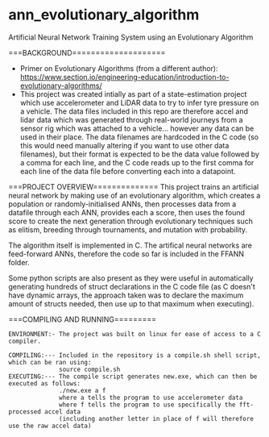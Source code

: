 # ann_evolutionary_algorithm
Artificial Neural Network Training System using an Evolutionary Algorithm

===BACKGROUND====================
- Primer on Evolutionary Algorithms (from a different author): https://www.section.io/engineering-education/introduction-to-evolutionary-algorithms/ 
- This project was created intially as part of a state-estimation project which use accelerometer and LiDAR data to try to infer tyre pressure on 
  a vehicle. The data files included in this repo are therefore accel and lidar data which was generated through real-world journeys from a sensor
  rig which was attached to a vehicle... however any data can be used in their place.
  The data filenames are hardcoded in the C code (so this would need manually altering if you want to use other data filenames), but their format is
  expected to be the data value followed by a comma for each line, and the C code reads up to the first comma for each line of the data file before
  converting each into a datapoint. 

===PROJECT OVERVIEW==============
This project trains an artificial neural network by making use of an 
evolutionary algorithm, which creates a population or randomly-initialised 
ANNs, then processes data from a datafile through each ANN, provides each 
a score, then uses the found score to create the next generation through 
evolutionary techniques such as elitism, breeding through tournaments, 
and mutation with probability. 

The algorithm itself is implemented in C. The artifical neural networks are feed-forward ANNs, therefore the code 
so far is included in the FFANN folder. 

Some python scripts are also present as they were useful in automatically generating hundreds of struct 
declarations in the C code file (as C doesn't have dynamic arrays, the approach taken was to declare the
maximum amount of structs needed, then use up to that maximum when executing). 

===COMPILING AND RUNNING=========

    ENVIRONMENT:- The project was built on linux for ease of access to a C compiler. 

    COMPILING:--- Included in the repository is a compile.sh shell script, which can be ran using: 
                  source compile.sh
    EXECUTING:--- The compile script generates new.exe, which can then be executed as follows: 
                  ./new.exe a f
                  where a tells the program to use accelerometer data
                  where f tells the program to use specifically the fft-processed accel data
                  (including another letter in place of f will therefore use the raw accel data)
